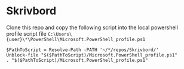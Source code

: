 # Skrivbord

Clone this repo and copy the following script into the local powershell profile script file `C:\Users\{user}\*\PowerShell\Microsoft.PowerShell_profile.ps1`
````
$PathToScript = Resolve-Path -PATH '~/*/repos/Skrivbord/' 
Unblock-file "$($PathToScript)/Microsoft.PowerShell_profile.ps1"
. "$($PathToScript)/Microsoft.PowerShell_profile.ps1"
````
